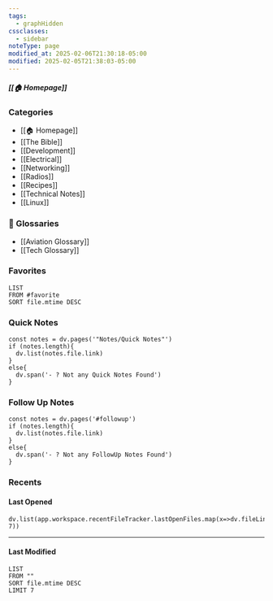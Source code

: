 ```yaml
---
tags:
  - graphHidden
cssclasses:
  - sidebar
noteType: page
modified_at: 2025-02-06T21:30:18-05:00
modified: 2025-02-05T21:38:03-05:00
---
```

##### [[🏠 Homepage]]
### Categories
- [[🏠 Homepage]]
- [[The Bible]]
- [[Development]]
- [[Electrical]]
- [[Networking]]
- [[Radios]]
- [[Recipes]]
- [[Technical Notes]]
- [[Linux]]

### 📘 Glossaries
- [[Aviation Glossary]] 
- [[Tech Glossary]]

### Favorites
```dataview
LIST
FROM #favorite
SORT file.mtime DESC
```
### Quick Notes
```dataviewjs
const notes = dv.pages('"Notes/Quick Notes"')
if (notes.length){
  dv.list(notes.file.link)
}
else{
  dv.span('- ? Not any Quick Notes Found')
}
```
### Follow Up Notes
```dataviewjs
const notes = dv.pages('#followup')
if (notes.length){
  dv.list(notes.file.link)
}
else{
  dv.span('- ? Not any FollowUp Notes Found')
}
```
### Recents

#### Last Opened
```dataviewjs
dv.list(app.workspace.recentFileTracker.lastOpenFiles.map(x=>dv.fileLink(x)).slice(0, 7))
```
---
#### Last Modified
```dataview
LIST
FROM ""
SORT file.mtime DESC
LIMIT 7
```
